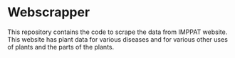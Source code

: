 # Webscrapper
This repository contains the code to scrape the data from IMPPAT website. This  website has plant data for various diseases and for various other uses of plants and the parts of the plants. 
